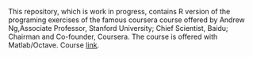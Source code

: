 This repository, which is work in progress, contains R version of the programing exercises of the famous coursera course offered by Andrew Ng,Associate Professor, Stanford University; Chief Scientist, Baidu; Chairman and Co-founder, Coursera. The course is offered with Matlab/Octave. Course [link](https://www.coursera.org/learn/machine-learning?utm_source=gg&utm_medium=sem&campaignid=685340575&adgroupid=32639001341&device=c&keyword=machine%20learning%20coursera&matchtype=p&network=g&devicemodel=&adpostion=1t1&creativeid=161364221019&hide_mobile_promo&gclid=Cj0KEQiA-f3CBRCbluKf4vu008kBEiQAl-iGq7D0WvLo17Px3NYHfCqKUVnzIQwzhO64CsDXSOJ7feEaAqiB8P8HAQ).